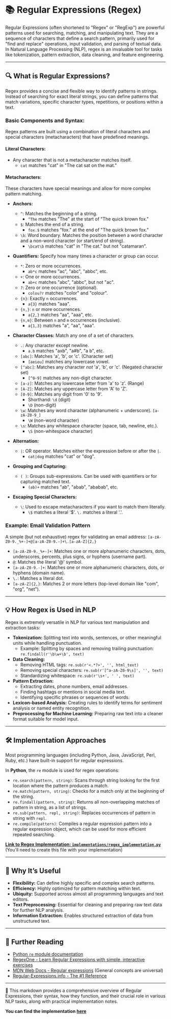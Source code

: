 # 📚 Regular Expressions (Regex)

Regular Expressions (often shortened to "Regex" or "RegExp") are powerful patterns used for searching, matching, and manipulating text. They are a sequence of characters that define a search pattern, primarily used for "find and replace" operations, input validation, and parsing of textual data. In Natural Language Processing (NLP), regex is an invaluable tool for tasks like tokenization, pattern extraction, data cleaning, and feature engineering.

-----

## 🔍 What is Regular Expressions?

Regex provides a concise and flexible way to identify patterns in strings. Instead of searching for exact literal strings, you can define patterns that match variations, specific character types, repetitions, or positions within a text.

### Basic Components and Syntax:

Regex patterns are built using a combination of literal characters and special characters (metacharacters) that have predefined meanings.

#### Literal Characters:

  * Any character that is not a metacharacter matches itself.
      * `cat` matches "cat" in "The cat sat on the mat."

#### Metacharacters:

These characters have special meanings and allow for more complex pattern matching.

  * **Anchors:**

      * `^`: Matches the beginning of a string.
          * `^The` matches "The" at the start of "The quick brown fox."
      * `$`: Matches the end of a string.
          * `fox.$` matches "fox." at the end of "The quick brown fox."
      * `\b`: Word boundary. Matches the position between a word character and a non-word character (or start/end of string).
          * `\bcat\b` matches "cat" in "The cat." but not "catamaran".

  * **Quantifiers:** Specify how many times a character or group can occur.

      * `*`: Zero or more occurrences.
          * `ab*c` matches "ac", "abc", "abbc", etc.
      * `+`: One or more occurrences.
          * `ab+c` matches "abc", "abbc", but not "ac".
      * `?`: Zero or one occurrence (optional).
          * `colou?r` matches "color" and "colour".
      * `{n}`: Exactly `n` occurrences.
          * `a{3}` matches "aaa".
      * `{n,}`: `n` or more occurrences.
          * `a{2,}` matches "aa", "aaa", etc.
      * `{n,m}`: Between `n` and `m` occurrences (inclusive).
          * `a{1,3}` matches "a", "aa", "aaa".

  * **Character Classes:** Match any one of a set of characters.

      * `.`: Any character except newline.
          * `a.b` matches "axb", "a\#b", "a b", etc.
      * `[abc]`: Matches 'a', 'b', or 'c'. (Character set)
          * `[aeiou]` matches any lowercase vowel.
      * `[^abc]`: Matches any character *not* 'a', 'b', or 'c'. (Negated character set)
          * `[^0-9]` matches any non-digit character.
      * `[a-z]`: Matches any lowercase letter from 'a' to 'z'. (Range)
      * `[A-Z]`: Matches any uppercase letter from 'A' to 'Z'.
      * `[0-9]`: Matches any digit from '0' to '9'.
          * Shorthand: `\d` (digit)
          * `\D` (non-digit)
      * `\w`: Matches any word character (alphanumeric + underscore). `[a-zA-Z0-9_]`
          * `\W` (non-word character)
      * `\s`: Matches any whitespace character (space, tab, newline, etc.).
          * `\S` (non-whitespace character)

  * **Alternation:**

      * `|`: OR operator. Matches either the expression before or after the `|`.
          * `cat|dog` matches "cat" or "dog".

  * **Grouping and Capturing:**

      * `( )`: Groups sub-expressions. Can be used with quantifiers or for capturing matched text.
          * `(ab)+` matches "ab", "abab", "ababab", etc.

  * **Escaping Special Characters:**

      * `\`: Used to escape metacharacters if you want to match them literally.
          * `\$` matches a literal '$'. `\.` matches a literal '.'.

### Example: Email Validation Pattern

A simple (but not exhaustive) regex for validating an email address:
`[a-zA-Z0-9._%+-]+@[a-zA-Z0-9.-]+\.[a-zA-Z]{2,}`

  * `[a-zA-Z0-9._%+-]+`: Matches one or more alphanumeric characters, dots, underscores, percents, plus signs, or hyphens (username part).
  * `@`: Matches the literal '@' symbol.
  * `[a-zA-Z0-9.-]+`: Matches one or more alphanumeric characters, dots, or hyphens (domain name).
  * `\.`: Matches a literal dot.
  * `[a-zA-Z]{2,}`: Matches 2 or more letters (top-level domain like "com", "org", "net").

-----

## 💡 How Regex is Used in NLP

Regex is extremely versatile in NLP for various text manipulation and extraction tasks:

  * **Tokenization:** Splitting text into words, sentences, or other meaningful units while handling punctuation.
      * Example: Splitting by spaces and removing trailing punctuation: `re.findall(r'\b\w+\b', text)`
  * **Data Cleaning:**
      * Removing HTML tags: `re.sub(r'<.*?>', '', html_text)`
      * Removing special characters: `re.sub(r'[^a-zA-Z0-9\s]', '', text)`
      * Standardizing whitespace: `re.sub(r'\s+', ' ', text)`
  * **Pattern Extraction:**
      * Extracting dates, phone numbers, email addresses.
      * Finding hashtags or mentions in social media text.
      * Identifying specific phrases or sequences of words.
  * **Lexicon-based Analysis:** Creating rules to identify terms for sentiment analysis or named entity recognition.
  * **Preprocessing for Machine Learning:** Preparing raw text into a cleaner format suitable for model input.

-----

## 🛠 Implementation Approaches

Most programming languages (including Python, Java, JavaScript, Perl, Ruby, etc.) have built-in support for regular expressions.

In **Python**, the `re` module is used for regex operations:

  * `re.search(pattern, string)`: Scans through string looking for the first location where the pattern produces a match.
  * `re.match(pattern, string)`: Checks for a match only at the beginning of the string.
  * `re.findall(pattern, string)`: Returns all non-overlapping matches of pattern in string, as a list of strings.
  * `re.sub(pattern, repl, string)`: Replaces occurrences of pattern in string with `repl`.
  * `re.compile(pattern)`: Compiles a regular expression pattern into a regular expression object, which can be used for more efficient repeated searching.

**[Link to Regex Implementation: `implementations/regex_implementation.py`](https://www.google.com/search?q=./implementations/regex_implementation.py)** (You'll need to create this file with your implementation)

-----

## 🌟 Why It’s Useful

  * **Flexibility:** Can define highly specific and complex search patterns.
  * **Efficiency:** Highly optimized for pattern matching within text.
  * **Ubiquity:** Supported across almost all programming languages and text editors.
  * **Text Preprocessing:** Essential for cleaning and preparing raw text data for further NLP analysis.
  * **Information Extraction:** Enables structured extraction of data from unstructured text.

-----

## 🔗 Further Reading

  * [Python `re` module documentation](https://www.google.com/search?q=%5Bhttps://docs.python.org/3/library/re.html%5D\(https://docs.python.org/3/library/re.html\))
  * [RegexOne - Learn Regular Expressions with simple, interactive exercises](https://regexone.com/)
  * [MDN Web Docs - Regular expressions](https://developer.mozilla.org/en-US/docs/Web/JavaScript/Guide/Regular_expressions) (General concepts are universal)
  * [Regular-Expressions.info - The \#1 Reference](https://www.regular-expressions.info/)

-----

📂 This markdown provides a comprehensive overview of Regular Expressions, their syntax, how they function, and their crucial role in various NLP tasks, along with practical implementation notes.

**You can find the implementation [here](../implementations/Regular%20Expressions/regex.py)**